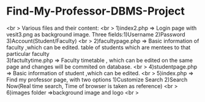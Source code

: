 # Find-My-Professor-DBMS-Project
<br \>
Various files and their content:
<br \>
1)index2.php => Login page with vesit3.png as background image.
                Three fields:1)Username
                             2)Password
                             3)Account(Student/Faculty)
<br \>
2)facultypage.php => Basic information of faculty ,which can be edited.
                     table of students which are mentees to that particular faculty
<br />
3)factultytime.php => Faculty timetable , which can be edited on the same page and changes will be commited on database.
<br \>
4)studentpage.php => Basic information of student ,which can be edited.
<br \>
5)index.php => Find my professor page, with two options 1)Customize Search
                                                        2)Search Now(Real time search, Time of browser is taken as reference)
<br \>
6)images folder =>background image and logo 
<br \>
